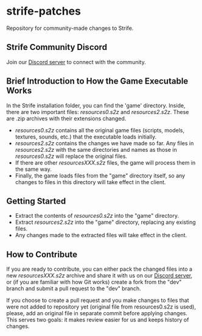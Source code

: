 # strife-patches

Repository for community-made changes to Strife.

## Strife Community Discord
Join our [Discord server](https://discord.gg/KuC7ufnRnU) to connect with the community.

## Brief Introduction to How the Game Executable Works
In the Strife installation folder, you can find the 'game' directory. Inside, there are two important files: _resources0.s2z_ and _resources2.s2z_. These are .zip archives with their extensions changed. 
- _resources0.s2z_ contains all the original game files (scripts, models, textures, sounds, etc.) that the executable loads initially.
- _resources2.s2z_ contains the changes we have made so far. Any files in _resources2.s2z_ with the same directories and names as those in _resources0.s2z_ will replace the original files.
- If there are other _resourcesXXX.s2z_ files, the game will process them in the same way.
- Finally, the game loads files from the "game" directory itself, so any changes to files in this directory will take effect in the client.

## Getting Started
- Extract the contents of _resources0.s2z_ into the "game" directory.
- Extract _resources2.s2z_ into the "game" directory, replacing any existing files.
- Any changes made to the extracted files will take effect in the client.

## How to Contribute
If you are ready to contribute, you can either pack the changed files into a new _resourcesXXX.s2z_ archive and share it with us on our [Discord server](https://discord.gg/KuC7ufnRnU), or (if you are familiar with how Git works) create a fork from the "dev" branch and submit a pull request to the "dev" branch.

If you choose to create a pull request and you make changes to files that were not added to repository yet (original file from resources0.s2z is used), please, add an original file in separate commit before applying changes. This serves two goals: it makes review easier for us and keeps history of changes.
